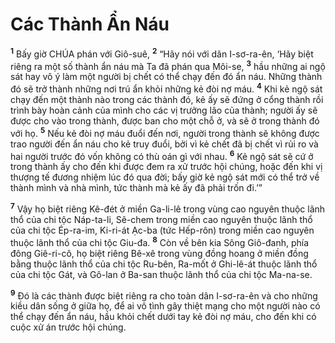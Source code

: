 

# Các Thành Ẩn Náu
<sup><b>1</b></sup> Bấy giờ CHÚA phán với Giô-suê, <sup><b>2</b></sup> “Hãy nói với dân I-sơ-ra-ên, ‘Hãy biệt riêng ra một số thành ẩn náu mà Ta đã phán qua Môi-se, <sup><b>3</b></sup> hầu những ai ngộ sát hay vô ý làm một người bị chết có thể chạy đến đó ẩn náu. Những thành đó sẽ trở thành những nơi trú ẩn khỏi những kẻ đòi nợ máu. <sup><b>4</b></sup> Khi kẻ ngộ sát chạy đến một thành nào trong các thành đó, kẻ ấy sẽ đứng ở cổng thành rồi trình bày hoàn cảnh của mình cho các vị trưởng lão của thành; người ấy sẽ được cho vào trong thành, được ban cho một chỗ ở, và sẽ ở trong thành đó với họ. <sup><b>5</b></sup> Nếu kẻ đòi nợ máu đuổi đến nơi, người trong thành sẽ không được trao người đến ẩn náu cho kẻ truy đuổi, bởi vì kẻ chết đã bị chết vì rủi ro và hai người trước đó vốn không có thù oán gì với nhau. <sup><b>6</b></sup> Kẻ ngộ sát sẽ cứ ở trong thành ấy cho đến khi được đem ra xử trước hội chúng, hoặc đến khi vị thượng tế đương nhiệm lúc đó qua đời; bấy giờ kẻ ngộ sát mới có thể trở về thành mình và nhà mình, tức thành mà kẻ ấy đã phải trốn đi.’”

<sup><b>7</b></sup> Vậy họ biệt riêng Kê-đét ở miền Ga-li-lê trong vùng cao nguyên thuộc lãnh thổ của chi tộc Náp-ta-li, Sê-chem trong miền cao nguyên thuộc lãnh thổ của chi tộc Ép-ra-im, Ki-ri-át Ạc-ba (tức Hếp-rôn) trong miền cao nguyên thuộc lãnh thổ của chi tộc Giu-đa. <sup><b>8</b></sup> Còn về bên kia Sông Giô-đanh, phía đông Giê-ri-cô, họ biệt riêng Bê-xê trong vùng đồng hoang ở miền đồng bằng thuộc lãnh thổ của chi tộc Ru-bên, Ra-mốt ở Ghi-lê-át thuộc lãnh thổ của chi tộc Gát, và Gô-lan ở Ba-san thuộc lãnh thổ của chi tộc Ma-na-se.

<sup><b>9</b></sup> Đó là các thành được biệt riêng ra cho toàn dân I-sơ-ra-ên và cho những kiều dân sống ở giữa họ, để ai vô tình gây thiệt mạng cho một người nào có thể chạy đến ẩn náu, hầu khỏi chết dưới tay kẻ đòi nợ máu, cho đến khi có cuộc xử án trước hội chúng.

